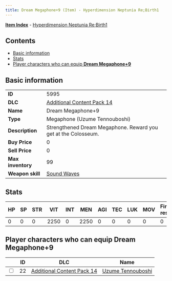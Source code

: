 ```yaml
---
title: Dream Megaphone+9 (Item) - Hyperdimension Neptunia Re;Birth1
---
```


[**Item Index**](/neptunia/rb1/item/index.html) - [Hyperdimension Neptunia Re;Birth1](/neptunia/rb1)

## Contents

- [Basic information](#basic-information)
- [Stats](#stats)
- [Player characters who can equip **Dream Megaphone+9**](#player-characters-who-can-equip-dream-megaphone-9)
## Basic information

|   |   |
| -- | -- |
| **ID** | 5995 |
| **DLC** | [Additional Content Pack 14](/neptunia/rb1/dlc/23-pack14.html) |
| **Name** | Dream Megaphone+9 |
| **Type** | Megaphone (Uzume Tennouboshi) |
| **Description** | Strengthened Dream Megaphone. Reward you get at the Colosseum. |
| **Buy Price** | 0 |
| **Sell Price** | 0 |
| **Max inventory** | 99 |
| **Weapon skill** | [Sound Waves](/neptunia/rb1/skill/23-3701-sound-waves.html) |


## Stats

| HP | SP | STR | VIT | INT | MEN | AGI | TEC | LUK | MOV | Fire res. | Ice res. | Wind res. | Lightning res. |
| -- | -- | --- | --- | --- | --- | --- | --- | --- | --- | --------- | -------- | --------- | -------------- |
| 0 | 0 | 0 | 2250 | 0 | 2250 | 0 | 0 | 0 | 0 | 0 | 0 | 0 | 0 |


## Player characters who can equip **Dream Megaphone+9**

|    | ID | DLC | Name |
| -- | -- | --- | ---- |
| <input type="checkbox" id="rb1-player-23-22" class="trackbox" /> | 22 | [Additional Content Pack 14](/neptunia/rb1/dlc/23-pack14.html) | [Uzume Tennouboshi](/neptunia/rb1/player/23-22-uzume-tennouboshi.html) |
